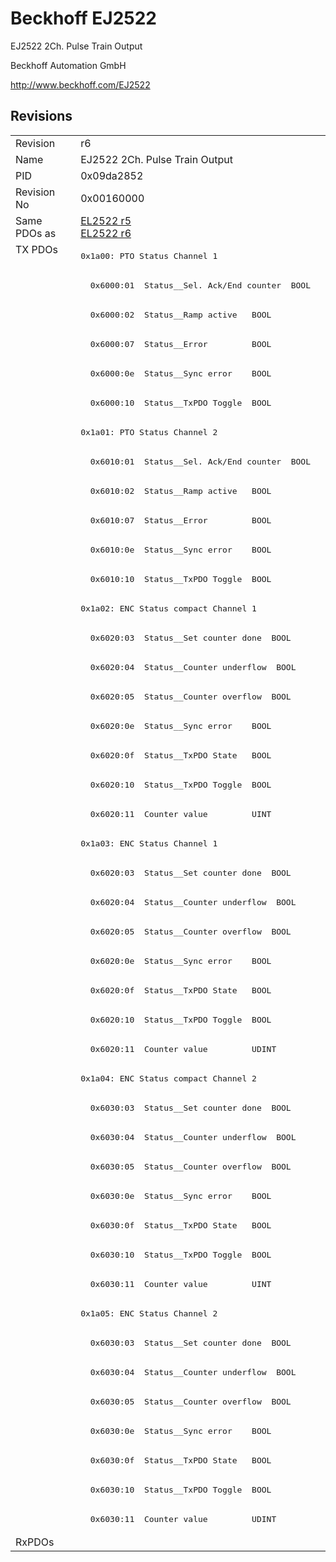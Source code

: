 # Beckhoff EJ2522

EJ2522 2Ch. Pulse Train Output

Beckhoff Automation GmbH

http://www.beckhoff.com/EJ2522

## Revisions
<table>
<tr>
<td>Revision</td>
<td>r6</td>
</tr>
<tr>
<td>Name</td>
<td>EJ2522 2Ch. Pulse Train Output</td>
</tr>
<tr>
<td>PID</td>
<td>0x09da2852</td>
</tr>
<tr>
<td>Revision No</td>
<td>0x00160000</td>
</tr>
<tr>
<td>Same PDOs as</td>
<td><a href="EL2522.md">EL2522 r5</a><br/><a href="EL2522.md">EL2522 r6</a></td>
</tr>
<tr>
<td rowspan=44 valign=top>TX PDOs</td>
<td><pre>0x1a00: PTO Status Channel 1</pre></td>
<td></td>
</tr>
<tr>
<td><pre>  0x6000:01  Status__Sel. Ack/End counter  BOOL</pre></td>
</tr>
<tr>
<td><pre>  0x6000:02  Status__Ramp active   BOOL</pre></td>
</tr>
<tr>
<td><pre>  0x6000:07  Status__Error         BOOL</pre></td>
</tr>
<tr>
<td><pre>  0x6000:0e  Status__Sync error    BOOL</pre></td>
</tr>
<tr>
<td><pre>  0x6000:10  Status__TxPDO Toggle  BOOL</pre></td>
</tr>
<tr>
<td><pre>0x1a01: PTO Status Channel 2</pre></td>
</tr>
<tr>
<td><pre>  0x6010:01  Status__Sel. Ack/End counter  BOOL</pre></td>
</tr>
<tr>
<td><pre>  0x6010:02  Status__Ramp active   BOOL</pre></td>
</tr>
<tr>
<td><pre>  0x6010:07  Status__Error         BOOL</pre></td>
</tr>
<tr>
<td><pre>  0x6010:0e  Status__Sync error    BOOL</pre></td>
</tr>
<tr>
<td><pre>  0x6010:10  Status__TxPDO Toggle  BOOL</pre></td>
</tr>
<tr>
<td><pre>0x1a02: ENC Status compact Channel 1</pre></td>
</tr>
<tr>
<td><pre>  0x6020:03  Status__Set counter done  BOOL</pre></td>
</tr>
<tr>
<td><pre>  0x6020:04  Status__Counter underflow  BOOL</pre></td>
</tr>
<tr>
<td><pre>  0x6020:05  Status__Counter overflow  BOOL</pre></td>
</tr>
<tr>
<td><pre>  0x6020:0e  Status__Sync error    BOOL</pre></td>
</tr>
<tr>
<td><pre>  0x6020:0f  Status__TxPDO State   BOOL</pre></td>
</tr>
<tr>
<td><pre>  0x6020:10  Status__TxPDO Toggle  BOOL</pre></td>
</tr>
<tr>
<td><pre>  0x6020:11  Counter value         UINT</pre></td>
</tr>
<tr>
<td><pre>0x1a03: ENC Status Channel 1</pre></td>
</tr>
<tr>
<td><pre>  0x6020:03  Status__Set counter done  BOOL</pre></td>
</tr>
<tr>
<td><pre>  0x6020:04  Status__Counter underflow  BOOL</pre></td>
</tr>
<tr>
<td><pre>  0x6020:05  Status__Counter overflow  BOOL</pre></td>
</tr>
<tr>
<td><pre>  0x6020:0e  Status__Sync error    BOOL</pre></td>
</tr>
<tr>
<td><pre>  0x6020:0f  Status__TxPDO State   BOOL</pre></td>
</tr>
<tr>
<td><pre>  0x6020:10  Status__TxPDO Toggle  BOOL</pre></td>
</tr>
<tr>
<td><pre>  0x6020:11  Counter value         UDINT</pre></td>
</tr>
<tr>
<td><pre>0x1a04: ENC Status compact Channel 2</pre></td>
</tr>
<tr>
<td><pre>  0x6030:03  Status__Set counter done  BOOL</pre></td>
</tr>
<tr>
<td><pre>  0x6030:04  Status__Counter underflow  BOOL</pre></td>
</tr>
<tr>
<td><pre>  0x6030:05  Status__Counter overflow  BOOL</pre></td>
</tr>
<tr>
<td><pre>  0x6030:0e  Status__Sync error    BOOL</pre></td>
</tr>
<tr>
<td><pre>  0x6030:0f  Status__TxPDO State   BOOL</pre></td>
</tr>
<tr>
<td><pre>  0x6030:10  Status__TxPDO Toggle  BOOL</pre></td>
</tr>
<tr>
<td><pre>  0x6030:11  Counter value         UINT</pre></td>
</tr>
<tr>
<td><pre>0x1a05: ENC Status Channel 2</pre></td>
</tr>
<tr>
<td><pre>  0x6030:03  Status__Set counter done  BOOL</pre></td>
</tr>
<tr>
<td><pre>  0x6030:04  Status__Counter underflow  BOOL</pre></td>
</tr>
<tr>
<td><pre>  0x6030:05  Status__Counter overflow  BOOL</pre></td>
</tr>
<tr>
<td><pre>  0x6030:0e  Status__Sync error    BOOL</pre></td>
</tr>
<tr>
<td><pre>  0x6030:0f  Status__TxPDO State   BOOL</pre></td>
</tr>
<tr>
<td><pre>  0x6030:10  Status__TxPDO Toggle  BOOL</pre></td>
</tr>
<tr>
<td><pre>  0x6030:11  Counter value         UDINT</pre></td>
</tr>
<tr>
<td>RxPDOs</td>
<td></td>
</tr>
</table>
